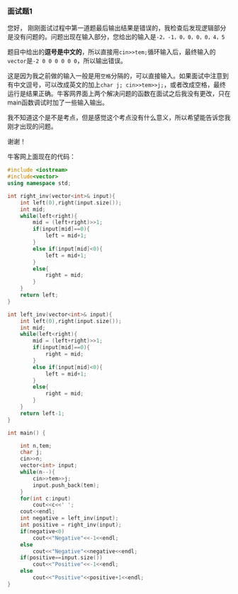 ### 面试题1

您好，
刚刚面试过程中第一道题最后输出结果是错误的，我检查后发现逻辑部分是没有问题的。问题出现在输入部分，您给出的输入是`-2，-1，0，0，0，0，4，5`

题目中给出的**逗号是中文的**，所以直接用`cin>>tem;`循环输入后，最终输入的`vector`是`-2 0 0 0 0 0 0`，所以输出错误。

这是因为我之前做的输入一般是用`空格`分隔的，可以直接输入。如果面试中注意到有中文逗号，可以改成英文的加上`char j; cin>>tem>>j;`，或者改成空格，最终运行是结果正确。牛客网界面上两个解决问题的函数在面试之后我没有更改，只在main函数调试时加了一些输入输出。

我不知道这个是不是考点，但是感觉这个考点没有什么意义，所以希望能告诉您我刚才出现的问题。

谢谢！

牛客网上面现在的代码：

```C++
#include <iostream>
#include<vector>
using namespace std;

int right_inv(vector<int>& input){
    int left(0),right(input.size());
    int mid;
    while(left<right){
        mid = (left+right)>>1;
        if(input[mid]==0){
            left = mid+1;
        }
        else if(input[mid]<0){
            left = mid+1;
        }
        else{
            right = mid;
        }
    }
    return left;
}

int left_inv(vector<int>& input){
    int left(0),right(input.size());
    int mid;
    while(left<right){
        mid = (left+right)>>1;
        if(input[mid]==0){
            right = mid;
        }
        else if(input[mid]<0){
            left = mid+1;
        }
        else{
            right = mid;
        }
    }
    return left-1;
}

int main() {

    int n,tem;
    char j;
    cin>>n;
    vector<int> input;
    while(n--){
        cin>>tem>>j;
        input.push_back(tem);
    }
    for(int c:input)
        cout<<c<<' ';
    cout<<endl;
    int negative = left_inv(input);
    int positive = right_inv(input);
    if(negative<0)
        cout<<"Negative"<<-1<<endl;
    else
        cout<<"Negative"<<negative<<endl;
    if(positive==input.size())
        cout<<"Positive"<<-1<<endl;
    else
        cout<<"Positive"<<positive+1<<endl;
}
```
